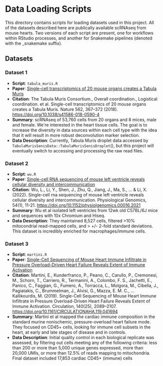 # Data Loading Scripts

This directory contains scripts for loading datasets used in this project. All of the datasets described here are publically available scRNAseq from mouse hearts. Two versions of each script are present, one for workflows within RStudio processes, and another for Snakemake pipelines (denoted with the _snakemake suffix). 

## Datasets

### Dataset 1

- **Script**: `tabula_muris.R`
- **Paper**: [Single-cell transcriptomics of 20 mouse organs creates a Tabula Muris](https://www.nature.com/articles/s41586-018-0590-4)
- **Citation**: The Tabula Muris Consortium., Overall coordination., Logistical coordination. et al. Single-cell transcriptomics of 20 mouse organs creates a Tabula Muris. Nature 562, 367–372 (2018). https://doi.org/10.1038/s41586-018-0590-4
- **Summary**: scRNAseq of 53,760 cells from 20 organs and 8 mices, male and female. We're interested in the heart tissue cells. The goal is to increase the diversity in data sources within each cell type with the idea that it will result in more robust deconvolution marker selection. 
- **Data Description**: Currently, Tabula Muris droplet data accessed by `TabulaMurisSenisData::TabulaMurisSenisDroplet`(), but this project will eventually switch to accessing and processing the raw read files.

### Dataset 2

- **Script**: `wu.R`
- **Paper**: [Single-cell RNA sequencing of mouse left ventricle reveals cellular diversity and intercommunication](doi.org/10.1152/physiolgenomics.00016.2021)
- **Citation**: Wu, L., Li, Y., Shen, J., Zhu, Q., Jiang, J., Ma, S., … & Li, X. (2022). Single-cell rna sequencing of mouse left ventricle reveals cellular diversity and intercommunication. Physiological Genomics, 54(1), 11-21. https://doi.org/10.1152/physiolgenomics.00016.2021
- **Summary**: Wu et al isolated left ventricles from 12wk old C57BL/6J mice and sequences with 10x Chromium and Hiseq. 
- **Data Description**: They maintained 8,527 cells, filtered >10% mitocondrial read-mapped cells, and > +/- 2-fold standard deviations. This dataset is incredibly enriched for macrophages/immune cells. 

### Dataset 3

- **Script**: `martini.R`
- **Paper**: [Single-Cell Sequencing of Mouse Heart Immune Infiltrate in Pressure Overload–Driven Heart Failure Reveals Extent of Immune Activation](doi.org/10.1161/CIRCULATIONAHA.119.041694)
- **Citation**: Martini, E., Kunderfranco, P., Peano, C., Carullo, P., Cremonesi, M., Schorn, T., Carriero, R., Termanini, A., Colombo, F. S., Jachetti, E., Panico, C., Faggian, G., Fumero, A., Torracca, L., Molgora, M., Cibella, J., Pagiatakis, C., Brummelman, J., Alvisi, G., Mazza, E. M. C., … Kallikourdis, M. (2019). Single-Cell Sequencing of Mouse Heart Immune Infiltrate in Pressure Overload-Driven Heart Failure Reveals Extent of Immune Activation. Circulation, 140(25), 2089–2107. https://doi.org/10.1161/CIRCULATIONAHA.119.041694
- **Summary**: Martini et al mapped the cardiac immune composition in the standard murine nonischemic, pressure-overload heart failure mode. They focused  on CD45+ cells, looking for immune cell subsets in the heart, at early and late stages of disease and in controls.
- **Data Description**: Initial quality control in each biological replicate was assessed, by filtering out cells meeting any of the following criteria: less than 200 or more than 5,000 unique genes expressed, more than 20,000 UMIs, or more than 12.5% of reads mapping to mitochondria. Final dataset included 17,853 cardiac CD45+ (immune) cells
